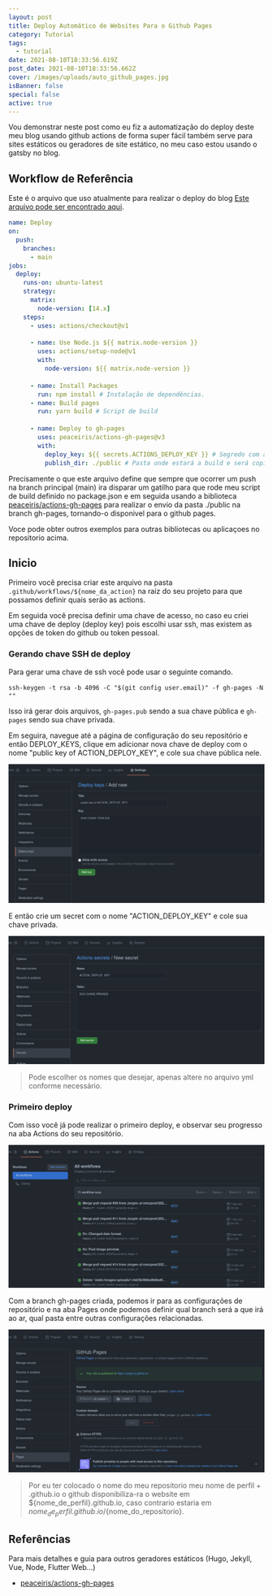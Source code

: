 ```yaml
---
layout: post
title: Deploy Automático de Websites Para o Github Pages
category: Tutorial
tags:
  - tutorial
date: 2021-08-10T18:33:56.619Z
post_date: 2021-08-10T18:33:56.662Z
cover: /images/uploads/auto_github_pages.jpg
isBanner: false
special: false
active: true
---
```

Vou demonstrar neste post como eu fiz a automatização do deploy deste meu blog usando github actions de forma super fácil também serve para sites estáticos ou geradores de site estático, no meu caso estou usando o gatsby no blog.

## Workflow de Referência

Este é o arquivo que uso atualmente para realizar o deploy do blog [Este arquivo pode ser encontrado aqui](https://gist.github.com/Jorgen-Jr/8b0d0a5ea008853e7332696b5d67e3dd#file-built-deploy-yml).

```yaml
name: Deploy
on:
  push:
    branches:
      - main
jobs:
  deploy:
    runs-on: ubuntu-latest
    strategy:
      matrix:
        node-version: [14.x]
    steps:
      - uses: actions/checkout@v1

      - name: Use Node.js ${{ matrix.node-version }}
        uses: actions/setup-node@v1
        with:
          node-version: ${{ matrix.node-version }}

      - name: Install Packages
        run: npm install # Instalação de dependências.
      - name: Build pages
        run: yarn build # Script de build

      - name: Deploy to gh-pages
        uses: peaceiris/actions-gh-pages@v3
        with:
          deploy_key: ${{ secrets.ACTIONS_DEPLOY_KEY }} # Segredo com a chave privada para acesso ssh
          publish_dir: ./public # Pasta onde estará a build e será copiada para a branch gh-pages.
```

Precisamente o que este arquivo define que sempre que ocorrer um push na branch principal (main) ira disparar um gatilho para que rode meu script de build definido no package.json e em seguida usando a biblioteca [peaceiris/actions-gh-pages](https://github.com/peaceiris/actions-gh-pages) para realizar o envio da pasta ./public na branch gh-pages, tornando-o disponivel para o github pages.

Voce pode obter outros exemplos para outras bibliotecas ou aplicaçoes no repositorio acima.

## Inicio

Primeiro você precisa criar este arquivo na pasta `.github/workflows/${nome_da_action}` na raiz do seu projeto para que possamos definir quais serão as actions.

Em seguida você precisa definir uma chave de acesso, no caso eu criei uma chave de deploy (deploy key) pois escolhi usar ssh, mas existem as opções de token do github ou token pessoal.

### Gerando chave SSH de deploy

Para gerar uma chave de ssh você pode usar o seguinte comando.

```textile
ssh-keygen -t rsa -b 4096 -C "$(git config user.email)" -f gh-pages -N ""
```

Isso irá gerar dois arquivos, `gh-pages.pub` sendo a sua chave pública e `gh-pages` sendo sua chave privada.

Em seguira, navegue até a página de configuração do seu repositório e então DEPLOY_KEYS, clique em adicionar nova chave de deploy com o nome "public key of ACTION_DEPLOY_KEY", e cole sua chave pública nele.

![Screenshot chave publica de deploy](/images/uploads/blog_gihub_actions_public_deploy_key.png)

E então crie um secret com o nome "ACTION_DEPLOY_KEY" e cole sua chave privada.

![Screenshot chave privada de deploy.](/images/uploads/blog_gihub_actions_private_deploy_key.png)

> Pode escolher os nomes que desejar, apenas altere no arquivo yml conforme necessário.

### Primeiro deploy

Com isso você já pode realizar o primeiro deploy, e observar seu progresso na aba Actions do seu repositório.

![Aba de actions github.](/images/uploads/blog_gihub_actions_actions_tab.png)

Com a branch gh-pages criada, podemos ir para as configurações de repositório e na aba Pages onde podemos definir qual branch será a que irá ao ar, qual pasta entre outras configurações relacionadas.

![Aba de Pages](/images/uploads/blog_gihub_actions_pages_tab.png)

> Por eu ter colocado o nome do meu repositorio meu nome de perfil + .github.io o github disponibiliza-ra o website em ${nome_de_perfil}.github.io, caso contrario estaria em ${nome_de_perfil}.github.io/${nome_do_repositorio}.

## Referências

Para mais detalhes e guia para outros geradores estáticos (Hugo, Jekyll, Vue, Node, Flutter Web...)

* [peaceiris/actions-gh-pages](https://github.com/peaceiris/actions-gh-pages)